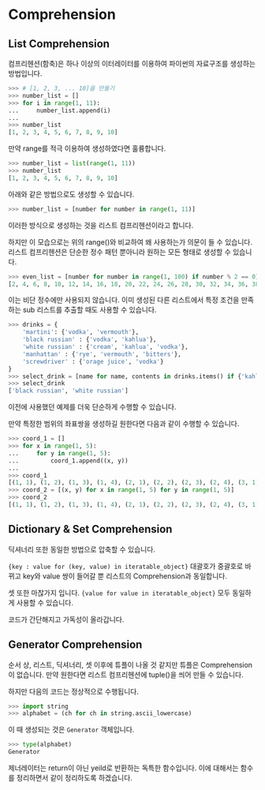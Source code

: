 # Comprehension



## List Comprehension

컴프리헨션(함축)은 하나 이상의 이터레이터를 이용하여 파이썬의 자료구조를 생성하는 방법입니다.

```python
>>> # [1, 2, 3, ... 10]을 만들기
>>> number_list = []
>>> for i in range(1, 11):
... 	number_list.append(i)
...
>>> number_list
[1, 2, 3, 4, 5, 6, 7, 8, 9, 10]
```



만약 range를 적극 이용하여 생성하였다면 훌륭합니다.

```python
>>> number_list = list(range(1, 11))
>>> number_list
[1, 2, 3, 4, 5, 6, 7, 8, 9, 10]
```



아래와 같은 방법으로도 생성할 수 있습니다.

```python
>>> number_list = [number for number in range(1, 11)]
```

이러한 방식으로 생성하는 것을 리스트 컴프리헨션이라고 합니다.

하지만 이 모습으로는 위의 range()와 비교하여 왜 사용하는가 의문이 들 수 있습니다. 리스트 컴프리헨션은 단순한 정수 패턴 뿐아니라 원하는 모든 형태로 생성할 수 있습니다.

```python
>>> even_list = [number for number in range(1, 100) if number % 2 == 0]
[2, 4, 6, 8, 10, 12, 14, 16, 18, 20, 22, 24, 26, 28, 30, 32, 34, 36, 38, 40, 42, 44, 46, 48, 50, 52, 54, 56, 58, 60, 62, 64, 66, 68, 70, 72, 74, 76, 78, 80, 82, 84, 86, 88, 90, 92, 94, 96, 98]
```



이는 비단 정수에만 사용되지 않습니다. 이미 생성된 다른 리스트에서 특정 조건을 만족하는 sub 리스트를 추출할 때도 사용할 수 있습니다.

```python
>>> drinks = {
    'martini': {'vodka', 'vermouth'},
    'black russian' : {'vodka', 'kahlua'},
    'white russian' : {'cream', 'kahlua', 'vodka'},
    'manhattan' : {'rye', 'vermouth', 'bitters'},
    'screwdriver' : {'orage juice', 'vodka'}
}
>>> select_drink = [name for name, contents in drinks.items() if {'kahlua'} & contents]
>>> select_drink
['black russian', 'white russian']
```

이전에 사용했던 예제를 더욱 단순하게 수행할 수 있습니다.



만약 특정한 범위의 좌표쌍을 생성하길 원한다면 다음과 같이 수행할 수 있습니다.

```python
>>> coord_1 = []
>>> for x in range(1, 5):
... 	for y in range(1, 5):
... 		coord_1.append((x, y))
...
>>> coord_1
[(1, 1), (1, 2), (1, 3), (1, 4), (2, 1), (2, 2), (2, 3), (2, 4), (3, 1), (3, 2), (3, 3), (3, 4), (4, 1), (4, 2), (4, 3), (4, 4)]
>>> coord_2 = [(x, y) for x in range(1, 5) for y in range(1, 5)]
>>> coord_2
[(1, 1), (1, 2), (1, 3), (1, 4), (2, 1), (2, 2), (2, 3), (2, 4), (3, 1), (3, 2), (3, 3), (3, 4), (4, 1), (4, 2), (4, 3), (4, 4)]

```



## Dictionary & Set Comprehension

딕셔너리 또한 동일한 방법으로 압축할 수 있습니다.

```{key : value for (key, value) in iteratable_object}``` 대괄호가 중괄호로 바뀌고 key와 value 쌍이 들어갈 뿐 리스트의 Comprehension과 동일합니다.

셋 또한 마찮가지 입니다. ```{value for value in iteratable_object}``` 모두 동일하게 사용할 수 있습니다.

코드가 간단해지고 가독성이 올라갑니다.



## Generator Comprehension

순서 상, 리스트, 딕셔너리, 셋 이후에 튜플이 나올 것 같지만 튜플은 Comprehension이 없습니다. 만약 원한다면 리스트 컴프리헨션에 tuple()을 씌어 만들 수 있습니다.

하지만 다음의 코드는 정상적으로 수행됩니다.

```python
>>> import string
>>> alphabet = (ch for ch in string.ascii_lowercase)
```



이 때 생성되는 것은 ```Generator``` 객체입니다.

```python
>>> type(alphabet)
Generator
```



제너레이터는 return이 아닌 yeild로 반환하는 독특한 함수입니다. 이에 대해서는 함수를 정리하면서 같이 정리하도록 하겠습니다.